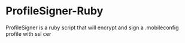# ProfileSigner-Ruby
ProfileSigner is a ruby script that will encrypt  and sign a .mobileconfig profile with ssl cer
